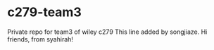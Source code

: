 # c279-team3
Private repo for team3 of wiley c279
This line added by songjiaze.
Hi friends, from syahirah!
